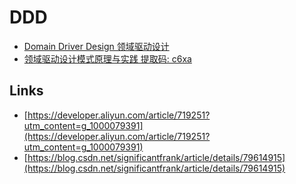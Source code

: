 # DDD

- [Domain Driver Design 领域驱动设计](ddd.md)
- [领域驱动设计模式原理与实践 提取码: c6xa](https://pan.baidu.com/s/1KTMxs6jGs54XlfEQpRzZZA)

## Links

- [https://developer.aliyun.com/article/719251?utm_content=g_1000079391](https://developer.aliyun.com/article/719251?utm_content=g_1000079391)
- [https://blog.csdn.net/significantfrank/article/details/79614915](https://blog.csdn.net/significantfrank/article/details/79614915)
